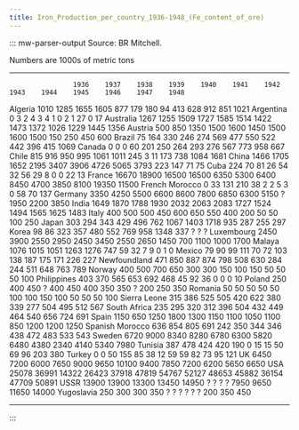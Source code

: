```yaml
---
title: Iron_Production_per_country_1936-1948_(Fe_content_of_ore)
---
```


::: mw-parser-output
Source: BR Mitchell.

Numbers are 1000s of metric tons

---

                    1936    1937    1938    1939    1940    1941    1942    1943    1944    1945    1946    1947    1948

Algeria 1010 1285 1655 1605 877 179 180 94 413 628 912 851 1021
Argentina 0 3 2 4 3 4 1 0 2 1 27 0 17
Australia 1267 1255 1509 1727 1585 1514 1422 1473 1372 1026 1229 1445 1356
Austria 500 850 1350 1500 1600 1450 1500 1600 1500 150 250 450 600
Brazil 75 164 330 246 274 569 477 550 522 442 396 415 1069
Canada 0 0 0 60 201 250 264 293 276 567 773 958 667
Chile 815 916 950 995 1061 1011 245 3 11 173 738 1084 1681
China 1466 1705 1652 2195 3407 3906 4726 5065 3793 223 147 71 75
Cuba 224 70 81 26 54 32 56 29 8 0 0 22 13
France 16670 18900 16500 16500 6350 5300 6400 8450 4700 3850 8100 19350 11500
French Morocco 0 33 131 210 38 2 2 5 3 0 58 70 137
Germany 3350 4250 5500 6600 8600 7800 6850 6300 5150 ? 1950 2200 3850
India 1649 1870 1788 1930 2032 2063 2083 1727 1524 1494 1565 1625 1483
Italy 400 500 500 450 600 650 550 400 200 50 50 100 250
Japan 303 294 343 429 496 762 1067 1403 1718 935 287 255 297
Korea 98 86 323 357 480 552 769 958 1348 337 ? ? ?
Luxembourg 2450 3900 2550 2950 2450 3450 2550 2650 1450 700 1100 1000 1700
Malaya 1076 1015 1051 1263 1276 747 59 32 7 9 0 1 0
Mexico 79 90 99 111 70 72 103 138 187 175 171 226 227
Newfoundland 471 850 887 874 798 508 630 284 244 511 648 763 789
Norway 400 500 700 650 300 300 150 100 150 50 50 50 100
Philippines 403 370 565 653 692 468 45 92 36 0 0 0 10
Poland 250 400 450 ? 400 450 400 350 350 ? 200 250 350
Romania 50 50 50 50 50 100 100 150 100 50 50 50 100
Sierra Leone 315 386 525 505 420 622 380 339 277 504 495 512 567
South Africa 235 295 320 312 396 504 432 449 464 540 656 724 691
Spain 1150 650 1250 1800 1300 1150 1100 1050 1100 850 1200 1200 1250
Spanish Morocco 636 854 805 691 242 350 344 346 438 472 483 533 543
Sweden 6720 9000 8340 8280 6780 6300 5820 6480 4380 2340 4140 5340 7980
Tunisia 387 478 424 420 190 0 15 15 50 69 96 203 380
Turkey 0 0 50 155 85 38 12 59 59 82 73 95 121
UK 6450 7200 6000 7650 9000 9650 10100 9400 7850 7200 6200 5650 6650
USA 25078 36991 14322 26423 37918 47819 54767 52127 48653 45882 36154 47709 50891
USSR 13900 13900 13300 13450 14950 ? ? ? ? 7950 9650 11650 14000
Yugoslavia 250 300 300 350 ? ? ? ? ? ? 200 350 450

---

:::
